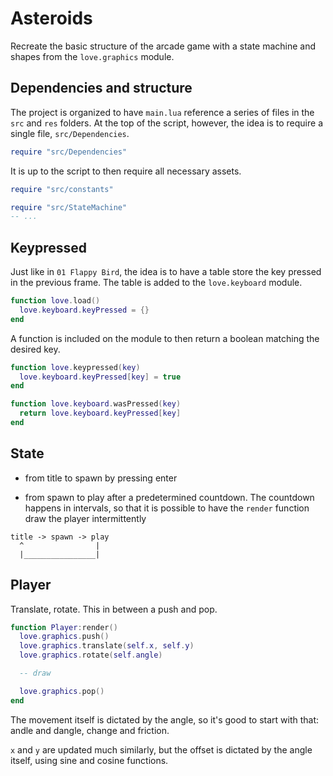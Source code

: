 # Asteroids

Recreate the basic structure of the arcade game with a state machine and shapes from the `love.graphics` module.

## Dependencies and structure

The project is organized to have `main.lua` reference a series of files in the `src` and `res` folders. At the top of the script, however, the idea is to require a single file, `src/Dependencies`.

```lua
require "src/Dependencies"
```

It is up to the script to then require all necessary assets.

```lua
require "src/constants"

require "src/StateMachine"
-- ...
```

## Keypressed

Just like in `01 Flappy Bird`, the idea is to have a table store the key pressed in the previous frame. The table is added to the `love.keyboard` module.

```lua
function love.load()
  love.keyboard.keyPressed = {}
end
```

A function is included on the module to then return a boolean matching the desired key.

```lua
function love.keypressed(key)
  love.keyboard.keyPressed[key] = true
end

function love.keyboard.wasPressed(key)
  return love.keyboard.keyPressed[key]
end
```

## State

- from title to spawn by pressing enter

- from spawn to play after a predetermined countdown. The countdown happens in intervals, so that it is possible to have the `render` function draw the player intermittently

```text
title -> spawn -> play
  ^                |
  |________________|
```

## Player

Translate, rotate. This in between a push and pop.

```lua
function Player:render()
  love.graphics.push()
  love.graphics.translate(self.x, self.y)
  love.graphics.rotate(self.angle)

  -- draw

  love.graphics.pop()
end
```

The movement itself is dictated by the angle, so it's good to start with that: andle and dangle, change and friction.

`x` and `y` are updated much similarly, but the offset is dictated by the angle itself, using sine and cosine functions.
